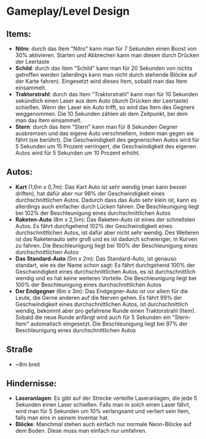 # Gameplay/Level Design
## Items:
- **Nitro**: durch das Item "Nitro" kann man für 7 Sekunden einen Boost von 30% aktivieren. Starten und Abbrechen kann man diesen durch Drücken der Leertaste
- **Schild**: durch das Item "Schild" kann man für 20 Sekunden von nichts getroffen werden (allerdings kann man nicht durch stehende Blöcke auf der Karte fahren). Eingesetzt wird dieses Item, sobald man das Item einsammelt.
- **Traktorstrahl**: durch das Item "Traktorstrahl" kann man für 10 Sekunden sekündlich einen Laser aus dem Auto (durch Drücken der Leertaste) schießen. Wenn der Laser ein Auto trifft, so wird das Item des Gegners weggenommen. Die 10 Sekunden zählen ab dem Zeitpunkt, bei dem man das Item einsammelt.
- **Stern**: durch das Item "Stern" kann man für 8 Sekunden Gegner ausbremsen und das eigene Auto verschnellern, indem man gegen sie fährt (sie berührt). Die Geschwindigkeit des gegnerischen Autos wird für 5 Sekunden um 15 Prozent verringert, die Geschwindigkeit des eigenen Autos wird für 5 Sekunden um 10 Prozent erhöht.

## Autos:
- **Kart** (1,6m x 0,7m): Das Kart Auto ist sehr wendig (man kann besser driften), hat dafür aber nur 98% der Geschwindigkeit eines durchschnittlichen Autos. Dadurch dass das Auto sehr klein ist, kann es allerdings auch einfacher durch Lücken fahren. Die Beschleunigung liegt bei 102% der Beschleunigung eines durchschnittlichen Autos
- **Raketen-Auto** (8m x 2,5m): Das Raketen-Auto ist eines der schnellsten Autos. Es fährt durchgehend 102% der Geschwindigkeit eines durchschnittlichen Autos, ist dafür aber nicht sehr wendig. Des Weiteren ist das Raketenauto sehr groß und es ist dadurch schwieriger, in Kurven zu fahren. Die Beschleunigung liegt bei 100% der Beschleunigung eines durchschnittlichen Autos
- **Das Standard-Auto** (5m x 2m): Das Standard-Auto, ist genauso standart, wie es der Name schon sagt: Es fährt durchgehend 100% der Geschwindigkeit eines durchschnittlichen Autos, es ist durchschnittlich wendig und es hat keine weiteren Vorteile. Die Beschleunigung liegt bei 100% der Beschleunigung eines durchschnittlichen Autos
- **Der Endgegner** (6m x 3m): Das Endgegner-Auto ist vor allem für die Leute, die Gerne anderen auf die Nerven gehen. Es fährt 99% der Geschwindigkeit eines durchschnittlichen Autos, ist durchschnittlich wendig, bekommt aber pro gefahrene Runde einen Traktorstrahl (Item). Sobald die neue Runde anfängt wird auch für 5 Sekunden ein "Stern-Item" automatisch eingesetzt. Die Beschleunigung liegt bei 97% der Beschleunigung eines durchschnittlichen Autos

## Straße
- ~8m breit

## Hindernisse:
- **Laseranlagen**: Es gibt auf der Strecke verteilte Laseranlagen, die jede 5 Sekunden einen Laser schießen. Falls man in solch einen Laser fährt, wird man für 5 Sekunden um 10% verlangsamt und verliert sein Item, falls man eins in seinem Inventar hat.
- **Blöcke**: Manchmal stehen auch einfach nur normale Neon-Blöcke auf dem Boden. Diese muss man einfach nur umfahren.
